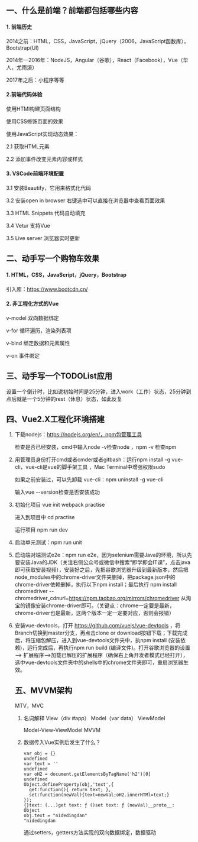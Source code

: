 ## 一、什么是前端？前端都包括哪些内容

#### 1. 前端历史 

2014之前：HTML，CSS，JavaScript，jQuery（2006，JavaScript函数库），Bootstrap(UI)

2014年—2016年：NodeJS，Angular（谷歌），React（Facebook），Vue（华人，尤雨溪）

2017年之后：小程序等等

#### 2.前端代码体验

使用HTMl构建页面结构

使用CSS修饰页面的效果

使用JavaScript实现动态效果：

2.1 获取HTML元素

2.2 添加事件改变元素内容或样式

#### 3. VSCode前端环境配置

3.1 安装Beautify，它用来格式化代码

3.2 安装open in browser  右键选中可以直接在浏览器中查看页面效果

3.3 HTML Snippets 代码自动填充

3.4 Vetur  支持Vue 

3.5 Live server 浏览器实时更新

## 二、动手写一个购物车效果

#### 1. HTML，CSS，JavaScript，jQuery，Bootstrap

引入库：https://www.bootcdn.cn/

#### 2. 非工程化方式的Vue

v-model 双向数据绑定

v-for 循环遍历，渲染列表项

v-bind 绑定数据和元素属性

v-on  事件绑定

## 三、动手写一个TODOList应用

设置一个倒计时，比如说初始时间是25分钟，进入work（工作）状态，25分钟到点后就是一个5分钟的rest（休息）状态，如此反复



## 四、Vue2.X工程化环境搭建

1. 下载nodejs：https://nodejs.org/en/，npm包管理工具

   检查是否已经安装，cmd中输入node -v检查node ，npm -v 检查npm

2. 用管理员身份打开cmd或者cmder或者gitbash：运行npm install -g vue-cli，vue-cli是vue的脚手架工具  ，Mac Terminal中增强权限sudo

   如果之前安装过，可以先卸载 vue-cli：npm uninstall -g vue-cli

   输入vue --version检查是否安装成功

3. 初始化项目  vue init webpack practise

   进入到项目中  cd practise

   运行项目  npm run dev

   

4. 启动单元测试：npm run unit

5. 启动端对端测试e2e：npm run e2e，因为selenium需要Java的环境，所以先要安装Java的JDK（关注右侧公众号或微信中搜索“即学即会IT课”，点击java即可获取安装视频），安装好之后，先把谷歌浏览器升级到最新版本，然后把node_modules中的chrome-driver文件夹删掉，把package.json中的chrome-driver依赖删掉，执行以下npm install；最后执行 npm install chromedriver --chromedriver_cdnurl=https://npm.taobao.org/mirrors/chromedriver 从淘宝的镜像安装chrome-driver即可。（关键点：chrome一定要是最新，chrome-driver也是最新，这两个版本一定一定要对应，否则会报错）

6. 安装vue-devtools，打开 https://github.com/vuejs/vue-devtools ，将Branch切换到master分支，再点击clone or download按钮下载；下载完成后，将压缩包解压，进入到vue-devtools文件夹中，执npm install (安装依赖)，运行完成后，再执行npm run build (编译文件)。打开谷歌浏览器的设置—> 扩展程序—>加载已解压的扩展程序（确保右上角开发者模式已经打开），选中vue-devtools文件夹中的shells中的chrome文件夹即可，重启浏览器生效。

   ## 五、MVVM架构

   

   MTV，MVC

   

   1. 名词解释 View（div #app） Model（var data） ViewModel

      Model-View-ViewModel MVVM

   2. 数据传入Vue实例后发生了什么？

      ```
      var obj = {}
      undefined
      var text = ''
      undefined
      var oH2 = document.getElementsByTagName('h2')[0]
      undefined
      Object.defineProperty(obj,'text',{
        get:function(){ return text; },
        set:function(newVal){text=newVal;oH2.innerHTMl=text;}
      });
      {}text: (...)get text: ƒ ()set text: ƒ (newVal)__proto__: Object
      obj.text = "nidedingdan"
      "nidedingdan
      ```

      通过setters，getters方法实现的双向数据绑定，数据驱动





















